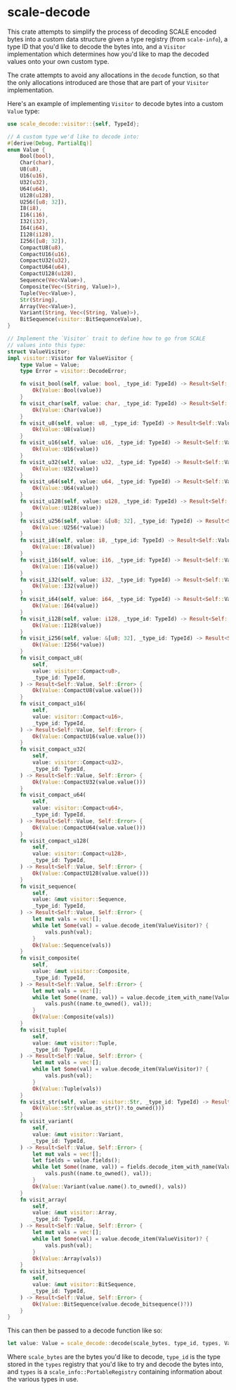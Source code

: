 # scale-decode

This crate attempts to simplify the process of decoding SCALE encoded bytes into a custom data structure
given a type registry (from `scale-info`), a type ID that you'd like to decode the bytes into, and a `Visitor`
implementation which determines how you'd like to map the decoded values onto your own custom type.

The crate attempts to avoid any allocations in the `decode` function, so that the only allocations introduced
are those that are part of your `Visitor` implementation.

Here's an example of implementing `Visitor` to decode bytes into a custom `Value` type:

```rust
use scale_decode::visitor::{self, TypeId};

// A custom type we'd like to decode into:
#[derive(Debug, PartialEq)]
enum Value {
	Bool(bool),
	Char(char),
	U8(u8),
	U16(u16),
	U32(u32),
	U64(u64),
	U128(u128),
	U256([u8; 32]),
	I8(i8),
	I16(i16),
	I32(i32),
	I64(i64),
	I128(i128),
	I256([u8; 32]),
	CompactU8(u8),
	CompactU16(u16),
	CompactU32(u32),
	CompactU64(u64),
	CompactU128(u128),
	Sequence(Vec<Value>),
	Composite(Vec<(String, Value)>),
	Tuple(Vec<Value>),
	Str(String),
	Array(Vec<Value>),
	Variant(String, Vec<(String, Value)>),
	BitSequence(visitor::BitSequenceValue),
}

// Implement the `Visitor` trait to define how to go from SCALE
// values into this type:
struct ValueVisitor;
impl visitor::Visitor for ValueVisitor {
	type Value = Value;
	type Error = visitor::DecodeError;

	fn visit_bool(self, value: bool, _type_id: TypeId) -> Result<Self::Value, Self::Error> {
		Ok(Value::Bool(value))
	}
	fn visit_char(self, value: char, _type_id: TypeId) -> Result<Self::Value, Self::Error> {
		Ok(Value::Char(value))
	}
	fn visit_u8(self, value: u8, _type_id: TypeId) -> Result<Self::Value, Self::Error> {
		Ok(Value::U8(value))
	}
	fn visit_u16(self, value: u16, _type_id: TypeId) -> Result<Self::Value, Self::Error> {
		Ok(Value::U16(value))
	}
	fn visit_u32(self, value: u32, _type_id: TypeId) -> Result<Self::Value, Self::Error> {
		Ok(Value::U32(value))
	}
	fn visit_u64(self, value: u64, _type_id: TypeId) -> Result<Self::Value, Self::Error> {
		Ok(Value::U64(value))
	}
	fn visit_u128(self, value: u128, _type_id: TypeId) -> Result<Self::Value, Self::Error> {
		Ok(Value::U128(value))
	}
	fn visit_u256(self, value: &[u8; 32], _type_id: TypeId) -> Result<Self::Value, Self::Error> {
		Ok(Value::U256(*value))
	}
	fn visit_i8(self, value: i8, _type_id: TypeId) -> Result<Self::Value, Self::Error> {
		Ok(Value::I8(value))
	}
	fn visit_i16(self, value: i16, _type_id: TypeId) -> Result<Self::Value, Self::Error> {
		Ok(Value::I16(value))
	}
	fn visit_i32(self, value: i32, _type_id: TypeId) -> Result<Self::Value, Self::Error> {
		Ok(Value::I32(value))
	}
	fn visit_i64(self, value: i64, _type_id: TypeId) -> Result<Self::Value, Self::Error> {
		Ok(Value::I64(value))
	}
	fn visit_i128(self, value: i128, _type_id: TypeId) -> Result<Self::Value, Self::Error> {
		Ok(Value::I128(value))
	}
	fn visit_i256(self, value: &[u8; 32], _type_id: TypeId) -> Result<Self::Value, Self::Error> {
		Ok(Value::I256(*value))
	}
	fn visit_compact_u8(
		self,
		value: visitor::Compact<u8>,
		_type_id: TypeId,
	) -> Result<Self::Value, Self::Error> {
		Ok(Value::CompactU8(value.value()))
	}
	fn visit_compact_u16(
		self,
		value: visitor::Compact<u16>,
		_type_id: TypeId,
	) -> Result<Self::Value, Self::Error> {
		Ok(Value::CompactU16(value.value()))
	}
	fn visit_compact_u32(
		self,
		value: visitor::Compact<u32>,
		_type_id: TypeId,
	) -> Result<Self::Value, Self::Error> {
		Ok(Value::CompactU32(value.value()))
	}
	fn visit_compact_u64(
		self,
		value: visitor::Compact<u64>,
		_type_id: TypeId,
	) -> Result<Self::Value, Self::Error> {
		Ok(Value::CompactU64(value.value()))
	}
	fn visit_compact_u128(
		self,
		value: visitor::Compact<u128>,
		_type_id: TypeId,
	) -> Result<Self::Value, Self::Error> {
		Ok(Value::CompactU128(value.value()))
	}
	fn visit_sequence(
		self,
		value: &mut visitor::Sequence,
		_type_id: TypeId,
	) -> Result<Self::Value, Self::Error> {
		let mut vals = vec![];
		while let Some(val) = value.decode_item(ValueVisitor)? {
			vals.push(val);
		}
		Ok(Value::Sequence(vals))
	}
	fn visit_composite(
		self,
		value: &mut visitor::Composite,
		_type_id: TypeId,
	) -> Result<Self::Value, Self::Error> {
		let mut vals = vec![];
		while let Some((name, val)) = value.decode_item_with_name(ValueVisitor)? {
			vals.push((name.to_owned(), val));
		}
		Ok(Value::Composite(vals))
	}
	fn visit_tuple(
		self,
		value: &mut visitor::Tuple,
		_type_id: TypeId,
	) -> Result<Self::Value, Self::Error> {
		let mut vals = vec![];
		while let Some(val) = value.decode_item(ValueVisitor)? {
			vals.push(val);
		}
		Ok(Value::Tuple(vals))
	}
	fn visit_str(self, value: visitor::Str, _type_id: TypeId) -> Result<Self::Value, Self::Error> {
		Ok(Value::Str(value.as_str()?.to_owned()))
	}
	fn visit_variant(
		self,
		value: &mut visitor::Variant,
		_type_id: TypeId,
	) -> Result<Self::Value, Self::Error> {
		let mut vals = vec![];
		let fields = value.fields();
		while let Some((name, val)) = fields.decode_item_with_name(ValueVisitor)? {
			vals.push((name.to_owned(), val));
		}
		Ok(Value::Variant(value.name().to_owned(), vals))
	}
	fn visit_array(
		self,
		value: &mut visitor::Array,
		_type_id: TypeId,
	) -> Result<Self::Value, Self::Error> {
		let mut vals = vec![];
		while let Some(val) = value.decode_item(ValueVisitor)? {
			vals.push(val);
		}
		Ok(Value::Array(vals))
	}
	fn visit_bitsequence(
		self,
		value: &mut visitor::BitSequence,
		_type_id: TypeId,
	) -> Result<Self::Value, Self::Error> {
		Ok(Value::BitSequence(value.decode_bitsequence()?))
	}
}
```

This can then be passed to a decode function like so:

```rust
let value: Value = scale_decode::decode(scale_bytes, type_id, types, ValueVisitor)?;
```

Where `scale_bytes` are the bytes you'd like to decode, `type_id` is the type stored in the `types` registry
that you'd like to try and decode the bytes into, and `types` is a `scale_info::PortableRegistry` containing
information about the various types in use.